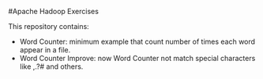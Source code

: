 #Apache Hadoop Exercises

This repository contains:

* Word Counter: minimum example that count number of times each word appear in a file.
* Word Counter Improve: now Word Counter not match special characters like ,.?# and others.
